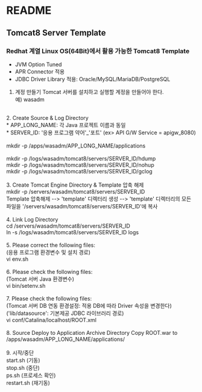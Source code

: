 # README

## Tomcat8 Server Template

### Redhat 계열 Linux OS(64Bit)에서 활용 가능한 Tomcat8 Template

  * JVM Option Tuned
  * APR Connector 적용
  * JDBC Driver Library 적용: Oracle/MySQL/MariaDB/PostgreSQL

1. 계정 만들기
Tomcat 서버를 설치하고 실행할 계정을 만들어야 한다.<br>
예) wasadm
<br>
2. Create Source & Log Directory<br>
* APP_LONG_NAME: 각 Java 프로젝트 이름과 동일<br>
* SERVER_ID: '응용 프로그램 약어'_'포트' (ex> API G/W Service = apigw_8080)<br>
<br>
  mkdir -p /apps/wasadm/APP_LONG_NAME/applications<br>
<br>
  mkdir -p /logs/wasadm/tomcat8/servers/SERVER_ID/hdump<br>
  mkdir -p /logs/wasadm/tomcat8/servers/SERVER_ID/nohup<br>
  mkdir -p /logs/wasadm/tomcat8/servers/SERVER_ID/gclog<br>
<br>
3. Create Tomcat Engine Directory & Template 압축 해제<br>
  mkdir -p /servers/wasadm/tomcat8/servers/SERVER_ID<br>
  Template 압축해제 --> 'template' 디렉터리 생성 --> 'template' 디렉터리의 모든 파일을 '/servers/wasadm/tomcat8/servers/SERVER_ID'에 복사
<br>
<br>
4. Link Log Directory<br>
  cd /servers/wasadm/tomcat8/servers/SERVER_ID<br>
  ln -s /logs/wasadm/tomcat8/servers/SERVER_ID logs<br>
<br>
5. Please correct the following files:<br>
(응용 프로그램 환경변수 및 설치 경로)<br>
  vi env.sh
<br>
<br>
6. Please check the following files:<br>
(Tomcat 서버 Java 환경변수)<br>
  vi bin/setenv.sh
<br>
<br>
7. Please check the following files:<br>
(Tomcat 서버 DB 연동 환경설정: 적용 DB에 따라 Driver 속성을 변경한다)<br>
('lib/datasource': 기본제공 JDBC 라이브러리 경로)<br>
  vi conf/Catalina/localhost/ROOT.xml
<br>
<br>
8. Source Deploy to Application Archive Directory
Copy ROOT.war to /apps/wasadm/APP_LONG_NAME/applications/
<br>
<br>
9. 시작/중단<br>
start.sh (기동)
<br>
stop.sh (중단)
<br>
ps.sh (프로세스 확인)
<br>
restart.sh (재기동)

